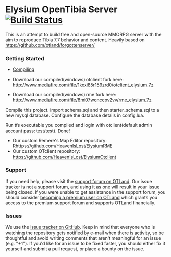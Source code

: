 Elysium OpenTibia Server [![Build Status](https://travis-ci.org/HeavenIsLost/elysium.svg?branch=master)](https://travis-ci.org/HeavenIsLost/elysium)
===============

This is an attempt to build free and open-source MMORPG server with the aim to reproduce Tibia 7.7 behavior and content.
Heavily based on https://github.com/otland/forgottenserver/

### Getting Started

* [Compiling](https://github.com/otland/forgottenserver/wiki/Compiling)

* Download our compiled(windows) otclient fork here: http://www.mediafire.com/file/1koxi85r159zrd0/otclient_elysium.7z
* Download our compiled(windows) rme fork here: http://www.mediafire.com/file/8mi07wcnccpv2vv/rme_elysium.7z

Compile this project.
import schema.sql and then starter_schema.sql to a new mysql database.
Configure the database details in config.lua.

Run tfs executable you compiled and login with otclient(default admin account pass: test/test).
Done!

* Our custom Remere's Map Editor repository: Rhttps://github.com/HeavenIsLost/ElysiumRME
* Our custom OTclient repository: https://github.com/HeavenIsLost/ElysiumOtclient

### Support

If you need help, please visit the [support forum on OTLand](https://otland.net/forums/support.16/). Our issue tracker is not a support forum, and using it as one will result in your issue being closed. If you were unable to get assistance in the support forum, you should consider [becoming a premium user on OTLand](https://otland.net/account/upgrades) which grants you access to the premium support forum and supports OTLand financially.

### Issues

We use the [issue tracker on GitHub](https://github.com/HeavenIsLost/elysium/issues). Keep in mind that everyone who is watching the repository gets notified by e-mail when there is activity, so be thoughtful and avoid writing comments that aren't meaningful for an issue (e.g. "+1"). If you'd like for an issue to be fixed faster, you should either fix it yourself and submit a pull request, or place a bounty on the issue.
